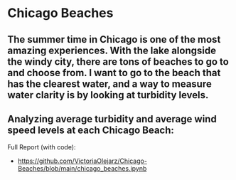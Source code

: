 # Chicago Beaches

##  The summer time in Chicago is one of the most amazing experiences. With the lake alongside the windy city, there are tons of beaches to go to and choose from. I want to go to the beach that has the clearest water, and a way to measure water clarity is by looking at turbidity levels.



## Analyzing average turbidity and average wind speed levels at each Chicago Beach:
Full Report (with code):
- https://github.com/VictoriaOlejarz/Chicago-Beaches/blob/main/chicago_beaches.ipynb
